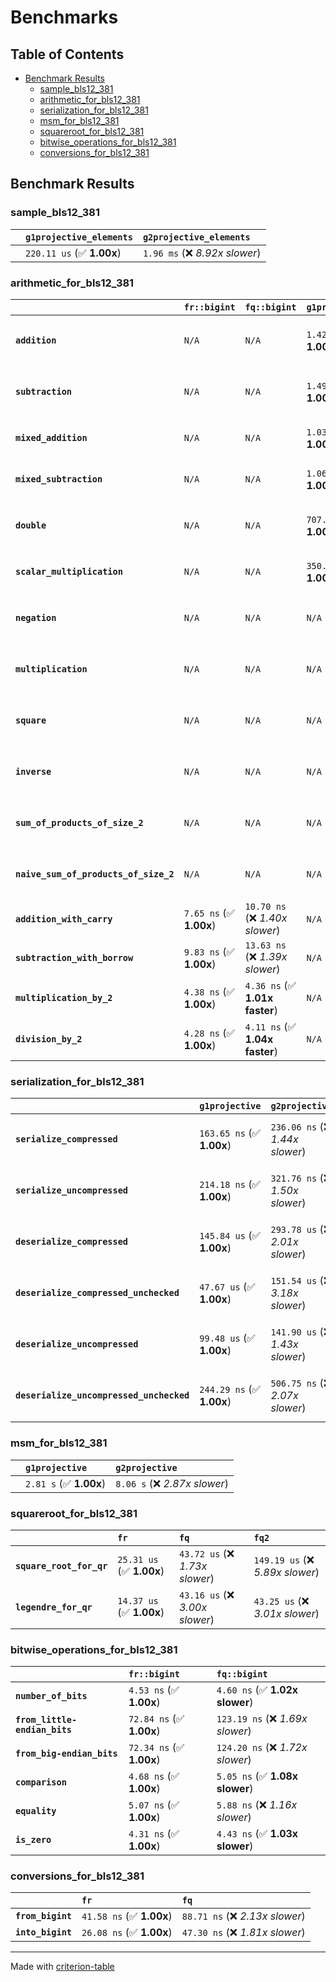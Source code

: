 # Benchmarks

## Table of Contents

- [Benchmark Results](#benchmark-results)
    - [sample_bls12_381](#sample_bls12_381)
    - [arithmetic_for_bls12_381](#arithmetic_for_bls12_381)
    - [serialization_for_bls12_381](#serialization_for_bls12_381)
    - [msm_for_bls12_381](#msm_for_bls12_381)
    - [squareroot_for_bls12_381](#squareroot_for_bls12_381)
    - [bitwise_operations_for_bls12_381](#bitwise_operations_for_bls12_381)
    - [conversions_for_bls12_381](#conversions_for_bls12_381)

## Benchmark Results

### sample_bls12_381

|        | `g1projective_elements`          | `g2projective_elements`           |
|:-------|:---------------------------------|:--------------------------------- |
|        | `220.11 us` (✅ **1.00x**)        | `1.96 ms` (❌ *8.92x slower*)      |

### arithmetic_for_bls12_381

|                                       | `fr::bigint`            | `fq::bigint`                    | `g1projective`            | `g2projective`                 | `fq2`                            | `fq12`                            | `fq`                             | `fr`                               |
|:--------------------------------------|:------------------------|:--------------------------------|:--------------------------|:-------------------------------|:---------------------------------|:----------------------------------|:---------------------------------|:---------------------------------- |
| **`addition`**                        | `N/A`                   | `N/A`                           | `1.42 us` (✅ **1.00x**)   | `4.32 us` (❌ *3.05x slower*)   | `30.76 ns` (🚀 **46.05x faster**) | `203.37 ns` (🚀 **6.96x faster**)  | `22.60 ns` (🚀 **62.66x faster**) | `9.81 ns` (🚀 **144.33x faster**)   |
| **`subtraction`**                     | `N/A`                   | `N/A`                           | `1.49 us` (✅ **1.00x**)   | `4.51 us` (❌ *3.03x slower*)   | `31.66 ns` (🚀 **47.11x faster**) | `192.50 ns` (🚀 **7.75x faster**)  | `18.11 ns` (🚀 **82.37x faster**) | `10.62 ns` (🚀 **140.44x faster**)  |
| **`mixed_addition`**                  | `N/A`                   | `N/A`                           | `1.03 us` (✅ **1.00x**)   | `3.25 us` (❌ *3.15x slower*)   | `N/A`                            | `N/A`                             | `N/A`                            | `N/A`                              |
| **`mixed_subtraction`**               | `N/A`                   | `N/A`                           | `1.06 us` (✅ **1.00x**)   | `3.20 us` (❌ *3.02x slower*)   | `N/A`                            | `N/A`                             | `N/A`                            | `N/A`                              |
| **`double`**                          | `N/A`                   | `N/A`                           | `707.83 ns` (✅ **1.00x**) | `1.99 us` (❌ *2.81x slower*)   | `15.38 ns` (🚀 **46.03x faster**) | `120.92 ns` (🚀 **5.85x faster**)  | `9.39 ns` (🚀 **75.34x faster**)  | `6.11 ns` (🚀 **115.80x faster**)   |
| **`scalar_multiplication`**           | `N/A`                   | `N/A`                           | `350.80 us` (✅ **1.00x**) | `1.07 ms` (❌ *3.05x slower*)   | `N/A`                            | `N/A`                             | `N/A`                            | `N/A`                              |
| **`negation`**                        | `N/A`                   | `N/A`                           | `N/A`                     | `N/A`                          | `25.87 ns` (❌ *3.60x slower*)    | `124.32 ns` (❌ *17.28x slower*)   | `20.47 ns` (❌ *2.85x slower*)    | `7.19 ns` (✅ **1.00x**)            |
| **`multiplication`**                  | `N/A`                   | `N/A`                           | `N/A`                     | `N/A`                          | `270.33 ns` (❌ *5.85x slower*)   | `6.65 us` (❌ *143.88x slower*)    | `78.19 ns` (❌ *1.69x slower*)    | `46.20 ns` (✅ **1.00x**)           |
| **`square`**                          | `N/A`                   | `N/A`                           | `N/A`                     | `N/A`                          | `237.50 ns` (❌ *5.70x slower*)   | `5.02 us` (❌ *120.39x slower*)    | `67.79 ns` (❌ *1.63x slower*)    | `41.70 ns` (✅ **1.00x**)           |
| **`inverse`**                         | `N/A`                   | `N/A`                           | `N/A`                     | `N/A`                          | `17.82 us` (❌ *2.59x slower*)    | `26.38 us` (❌ *3.83x slower*)     | `15.32 us` (❌ *2.23x slower*)    | `6.88 us` (✅ **1.00x**)            |
| **`sum_of_products_of_size_2`**       | `N/A`                   | `N/A`                           | `N/A`                     | `N/A`                          | `599.21 ns` (❌ *6.07x slower*)   | `13.69 us` (❌ *138.62x slower*)   | `125.96 ns` (❌ *1.28x slower*)   | `98.73 ns` (✅ **1.00x**)           |
| **`naive_sum_of_products_of_size_2`** | `N/A`                   | `N/A`                           | `N/A`                     | `N/A`                          | `553.66 ns` (❌ *5.65x slower*)   | `14.32 us` (❌ *146.16x slower*)   | `173.55 ns` (❌ *1.77x slower*)   | `97.96 ns` (✅ **1.00x**)           |
| **`addition_with_carry`**             | `7.65 ns` (✅ **1.00x**) | `10.70 ns` (❌ *1.40x slower*)   | `N/A`                     | `N/A`                          | `N/A`                            | `N/A`                             | `N/A`                            | `N/A`                              |
| **`subtraction_with_borrow`**         | `9.83 ns` (✅ **1.00x**) | `13.63 ns` (❌ *1.39x slower*)   | `N/A`                     | `N/A`                          | `N/A`                            | `N/A`                             | `N/A`                            | `N/A`                              |
| **`multiplication_by_2`**             | `4.38 ns` (✅ **1.00x**) | `4.36 ns` (✅ **1.01x faster**)  | `N/A`                     | `N/A`                          | `N/A`                            | `N/A`                             | `N/A`                            | `N/A`                              |
| **`division_by_2`**                   | `4.28 ns` (✅ **1.00x**) | `4.11 ns` (✅ **1.04x faster**)  | `N/A`                     | `N/A`                          | `N/A`                            | `N/A`                             | `N/A`                            | `N/A`                              |

### serialization_for_bls12_381

|                                          | `g1projective`            | `g2projective`                   | `fr`                               | `fq`                                | `fq2`                              | `fq12`                            |
|:-----------------------------------------|:--------------------------|:---------------------------------|:-----------------------------------|:------------------------------------|:-----------------------------------|:--------------------------------- |
| **`serialize_compressed`**               | `163.65 ns` (✅ **1.00x**) | `236.06 ns` (❌ *1.44x slower*)   | `36.51 ns` (🚀 **4.48x faster**)    | `56.00 ns` (🚀 **2.92x faster**)     | `113.82 ns` (✅ **1.44x faster**)   | `801.35 ns` (❌ *4.90x slower*)    |
| **`serialize_uncompressed`**             | `214.18 ns` (✅ **1.00x**) | `321.76 ns` (❌ *1.50x slower*)   | `36.07 ns` (🚀 **5.94x faster**)    | `59.04 ns` (🚀 **3.63x faster**)     | `114.21 ns` (🚀 **1.88x faster**)   | `703.40 ns` (❌ *3.28x slower*)    |
| **`deserialize_compressed`**             | `145.84 us` (✅ **1.00x**) | `293.78 us` (❌ *2.01x slower*)   | `58.37 ns` (🚀 **2498.56x faster**) | `102.37 ns` (🚀 **1424.65x faster**) | `247.75 ns` (🚀 **588.68x faster**) | `1.44 us` (🚀 **101.27x faster**)  |
| **`deserialize_compressed_unchecked`**   | `47.67 us` (✅ **1.00x**)  | `151.54 us` (❌ *3.18x slower*)   | `60.96 ns` (🚀 **781.92x faster**)  | `100.86 ns` (🚀 **472.62x faster**)  | `247.18 ns` (🚀 **192.85x faster**) | `1.45 us` (🚀 **32.95x faster**)   |
| **`deserialize_uncompressed`**           | `99.48 us` (✅ **1.00x**)  | `141.90 us` (❌ *1.43x slower*)   | `57.10 ns` (🚀 **1742.15x faster**) | `104.39 ns` (🚀 **953.03x faster**)  | `237.09 ns` (🚀 **419.61x faster**) | `1.49 us` (🚀 **66.60x faster**)   |
| **`deserialize_uncompressed_unchecked`** | `244.29 ns` (✅ **1.00x**) | `506.75 ns` (❌ *2.07x slower*)   | `58.12 ns` (🚀 **4.20x faster**)    | `106.07 ns` (🚀 **2.30x faster**)    | `248.45 ns` (✅ **1.02x slower**)   | `1.44 us` (❌ *5.91x slower*)      |

### msm_for_bls12_381

|        | `g1projective`          | `g2projective`                 |
|:-------|:------------------------|:------------------------------ |
|        | `2.81 s` (✅ **1.00x**)  | `8.06 s` (❌ *2.87x slower*)    |

### squareroot_for_bls12_381

|                          | `fr`                     | `fq`                            | `fq2`                             |
|:-------------------------|:-------------------------|:--------------------------------|:--------------------------------- |
| **`square_root_for_qr`** | `25.31 us` (✅ **1.00x**) | `43.72 us` (❌ *1.73x slower*)   | `149.19 us` (❌ *5.89x slower*)    |
| **`legendre_for_qr`**    | `14.37 us` (✅ **1.00x**) | `43.16 us` (❌ *3.00x slower*)   | `43.25 us` (❌ *3.01x slower*)     |

### bitwise_operations_for_bls12_381

|                               | `fr::bigint`             | `fq::bigint`                      |
|:------------------------------|:-------------------------|:--------------------------------- |
| **`number_of_bits`**          | `4.53 ns` (✅ **1.00x**)  | `4.60 ns` (✅ **1.02x slower**)    |
| **`from_little-endian_bits`** | `72.84 ns` (✅ **1.00x**) | `123.19 ns` (❌ *1.69x slower*)    |
| **`from_big-endian_bits`**    | `72.34 ns` (✅ **1.00x**) | `124.20 ns` (❌ *1.72x slower*)    |
| **`comparison`**              | `4.68 ns` (✅ **1.00x**)  | `5.05 ns` (✅ **1.08x slower**)    |
| **`equality`**                | `5.07 ns` (✅ **1.00x**)  | `5.88 ns` (❌ *1.16x slower*)      |
| **`is_zero`**                 | `4.31 ns` (✅ **1.00x**)  | `4.43 ns` (✅ **1.03x slower**)    |

### conversions_for_bls12_381

|                   | `fr`                     | `fq`                             |
|:------------------|:-------------------------|:-------------------------------- |
| **`from_bigint`** | `41.58 ns` (✅ **1.00x**) | `88.71 ns` (❌ *2.13x slower*)    |
| **`into_bigint`** | `26.08 ns` (✅ **1.00x**) | `47.30 ns` (❌ *1.81x slower*)    |

---
Made with [criterion-table](https://github.com/nu11ptr/criterion-table)

